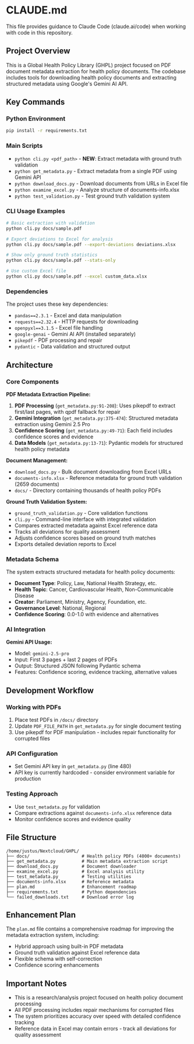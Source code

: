 # CLAUDE.md

This file provides guidance to Claude Code (claude.ai/code) when working with code in this repository.

## Project Overview

This is a Global Health Policy Library (GHPL) project focused on PDF document metadata extraction for health policy documents. The codebase includes tools for downloading health policy documents and extracting structured metadata using Google's Gemini AI API.

## Key Commands

### Python Environment
```bash
pip install -r requirements.txt
```

### Main Scripts
- `python cli.py <pdf_path>` - **NEW**: Extract metadata with ground truth validation
- `python get_metadata.py` - Extract metadata from a single PDF using Gemini API  
- `python download_docs.py` - Download documents from URLs in Excel file
- `python examine_excel.py` - Analyze structure of documents-info.xlsx
- `python test_validation.py` - Test ground truth validation system

### CLI Usage Examples
```bash
# Basic extraction with validation
python cli.py docs/sample.pdf

# Export deviations to Excel for analysis
python cli.py docs/sample.pdf --export-deviations deviations.xlsx

# Show only ground truth statistics
python cli.py docs/sample.pdf --stats-only

# Use custom Excel file
python cli.py docs/sample.pdf --excel custom_data.xlsx
```

### Dependencies
The project uses these key dependencies:
- `pandas==2.3.1` - Excel and data manipulation
- `requests==2.32.4` - HTTP requests for downloading
- `openpyxl==3.1.5` - Excel file handling
- `google-genai` - Gemini AI API (installed separately)
- `pikepdf` - PDF processing and repair
- `pydantic` - Data validation and structured output

## Architecture

### Core Components

**PDF Metadata Extraction Pipeline:**
1. **PDF Processing** (`get_metadata.py:91-208`): Uses pikepdf to extract first/last pages, with qpdf fallback for repair
2. **Gemini Integration** (`get_metadata.py:375-474`): Structured metadata extraction using Gemini 2.5 Pro
3. **Confidence Scoring** (`get_metadata.py:49-71`): Each field includes confidence scores and evidence
4. **Data Models** (`get_metadata.py:13-71`): Pydantic models for structured health policy metadata

**Document Management:**
- `download_docs.py` - Bulk document downloading from Excel URLs
- `documents-info.xlsx` - Reference metadata for ground truth validation (2659 documents)
- `docs/` - Directory containing thousands of health policy PDFs

**Ground Truth Validation System:**
- `ground_truth_validation.py` - Core validation functions
- `cli.py` - Command-line interface with integrated validation
- Compares extracted metadata against Excel reference data
- Tracks all deviations for quality assessment
- Adjusts confidence scores based on ground truth matches
- Exports detailed deviation reports to Excel

### Metadata Schema

The system extracts structured metadata for health policy documents:
- **Document Type**: Policy, Law, National Health Strategy, etc.
- **Health Topic**: Cancer, Cardiovascular Health, Non-Communicable Disease
- **Creator**: Parliament, Ministry, Agency, Foundation, etc.
- **Governance Level**: National, Regional
- **Confidence Scoring**: 0.0-1.0 with evidence and alternatives

### AI Integration

**Gemini API Usage:**
- Model: `gemini-2.5-pro`
- Input: First 3 pages + last 2 pages of PDFs
- Output: Structured JSON following Pydantic schema
- Features: Confidence scoring, evidence tracking, alternative values

## Development Workflow

### Working with PDFs
1. Place test PDFs in `/docs/` directory
2. Update `PDF_FILE_PATH` in `get_metadata.py` for single document testing
3. Use pikepdf for PDF manipulation - includes repair functionality for corrupted files

### API Configuration
- Set Gemini API key in `get_metadata.py` (line 480)
- API key is currently hardcoded - consider environment variable for production

### Testing Approach
- Use `test_metadata.py` for validation
- Compare extractions against `documents-info.xlsx` reference data
- Monitor confidence scores and evidence quality

## File Structure

```
/home/justus/Nextcloud/GHPL/
├── docs/                    # Health policy PDFs (4000+ documents)
├── get_metadata.py          # Main metadata extraction script
├── download_docs.py         # Document downloader
├── examine_excel.py         # Excel analysis utility
├── test_metadata.py         # Testing utilities
├── documents-info.xlsx      # Reference metadata
├── plan.md                  # Enhancement roadmap
├── requirements.txt         # Python dependencies
└── failed_downloads.txt     # Download error log
```

## Enhancement Plan

The `plan.md` file contains a comprehensive roadmap for improving the metadata extraction system, including:
- Hybrid approach using built-in PDF metadata
- Ground truth validation against Excel reference data
- Flexible schema with self-correction
- Confidence scoring enhancements

## Important Notes

- This is a research/analysis project focused on health policy document processing
- All PDF processing includes repair mechanisms for corrupted files
- The system prioritizes accuracy over speed with detailed confidence tracking
- Reference data in Excel may contain errors - track all deviations for quality assessment